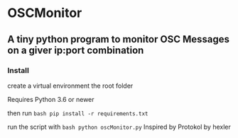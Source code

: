 # OSCMonitor

## A tiny python program to monitor OSC Messages on a giver ip:port combination

### Install

create a virtual environment the root folder

Requires Python 3.6 or newer

then run ```bash pip install -r requirements.txt```

run the script with ```bash python oscMonitor.py```
Inspired by Protokol by hexler


